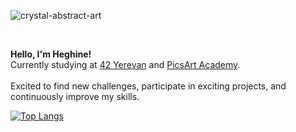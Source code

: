 ![crystal-abstract-art](https://github.com/hheghine/hheghine/assets/119530584/e5f5efa8-2fa8-45ca-921a-978ac3bda419)

<br>

**Hello, I'm Heghine!**
<br>
Currently studying at [42 Yerevan](https://42yerevan.am/) and [PicsArt Academy](https://picsartacademy.am/).<br><br>
Excited to find new challenges, participate in exciting projects, and continuously improve my skills.<br>

[![Top Langs](https://github-readme-stats.vercel.app/api/top-langs/?username=hheghine&layout=donut&hide=Makefile,Roff,Perl,TeX,GLSL,CMake,HTML,Batchfile,M4,Zig,Lua&size_weight=0.5&count_weight=0.5&theme=cobalt)](https://github.com/anuraghazra/github-readme-stats)

